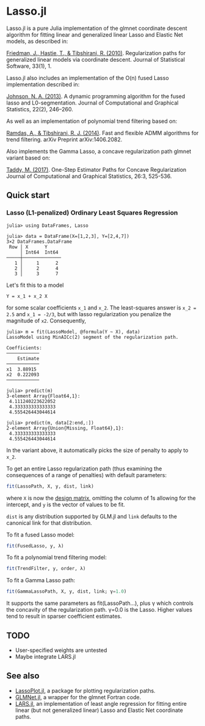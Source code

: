 # Lasso.jl

Lasso.jl is a pure Julia implementation of the glmnet coordinate
descent algorithm for fitting linear and generalized linear Lasso and
Elastic Net models, as described in:

[Friedman, J., Hastie, T., & Tibshirani, R. (2010)](http://www.jstatsoft.org/v33/i01/). Regularization paths
for generalized linear models via coordinate descent. Journal of
Statistical Software, 33(1), 1.

Lasso.jl also includes an implementation of the O(n) fused Lasso
implementation described in:

[Johnson, N. A. (2013)](https://doi.org/10.1080/10618600.2012.681238). A dynamic programming algorithm for the fused
lasso and L0-segmentation. Journal of Computational and Graphical
Statistics, 22(2), 246–260.

As well as an implementation of polynomial trend filtering based on:

[Ramdas, A., & Tibshirani, R. J. (2014)](http://arxiv.org/abs/1406.2082). Fast and flexible ADMM
algorithms for trend filtering. arXiv Preprint arXiv:1406.2082.

Also implements the Gamma Lasso, a concave regularization path glmnet variant based on:

[Taddy, M. (2017)](http://dx.doi.org/10.1080/10618600.2016.1211532). One-Step Estimator Paths for Concave Regularization
Journal of Computational and Graphical Statistics, 26:3, 525-536.

## Quick start

### Lasso (L1-penalized) Ordinary Least Squares Regression

```jldoctest demo1
julia> using DataFrames, Lasso

julia> data = DataFrame(X=[1,2,3], Y=[2,4,7])
3×2 DataFrames.DataFrame
 Row │ X      Y
     │ Int64  Int64
─────┼──────────────
   1 │     1      2
   2 │     2      4
   3 │     3      7
```

Let's fit this to a model

``
Y = x_1 + x_2 X
``

for some scalar coefficients ``x_1`` and ``x_2``. The least-squares answer is ``x_2 = 2.5``
and ``x_1 = -2/3``,
but with lasso regularization you penalize the magnitude of `x2`. Consequently,

```jldoctest demo1
julia> m = fit(LassoModel, @formula(Y ~ X), data)
LassoModel using MinAICc(2) segment of the regularization path.

Coefficients:
────────────
    Estimate
────────────
x1  3.88915 
x2  0.222093
────────────

julia> predict(m)
3-element Array{Float64,1}:
 4.111240223622052
 4.333333333333333
 4.555426443044614

julia> predict(m, data[2:end,:])
2-element Array{Union{Missing, Float64},1}:
 4.333333333333333
 4.555426443044614
```

In the variant above, it automatically picks the size of penalty to apply to ``x_2``.

To get an entire Lasso regularization path (thus examining the consequences of a range
of penalties) with default parameters:

```julia
fit(LassoPath, X, y, dist, link)
```

where `X` is now the [design matrix](https://en.wikipedia.org/wiki/Design_matrix),
omitting the column of 1s allowing for the intercept, and `y` is the vector of
values to be fit.

`dist` is any distribution supported by GLM.jl and `link` defaults to
the canonical link for that distribution.

To fit a fused Lasso model:

```julia
fit(FusedLasso, y, λ)
```

To fit a polynomial trend filtering model:

```julia
fit(TrendFilter, y, order, λ)
```
To fit a Gamma Lasso path:

```julia
fit(GammaLassoPath, X, y, dist, link; γ=1.0)
```
It supports the same parameters as fit(LassoPath...), plus γ which controls
the concavity of the regularization path. γ=0.0 is the Lasso. Higher values
tend to result in sparser coefficient estimates.

## TODO

 - User-specified weights are untested
 - Maybe integrate LARS.jl

## See also

 - [LassoPlot.jl](https://github.com/AsafManela/LassoPlot.jl), a package for
   plotting regularization paths.
 - [GLMNet.jl](https://github.com/JuliaStats/GLMNet.jl), a wrapper for the
   glmnet Fortran code.
 - [LARS.jl](https://github.com/simonster/LARS.jl), an implementation
   of least angle regression for fitting entire linear (but not
   generalized linear) Lasso and Elastic Net coordinate paths.

